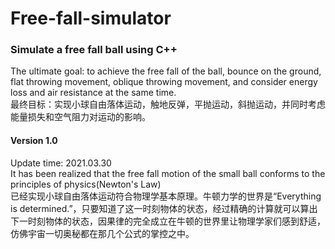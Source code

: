 # Free-fall-simulator
### Simulate a free fall ball using C++

The ultimate goal: to achieve the free fall of the ball, bounce on the ground, flat throwing movement, oblique throwing movement, and consider energy loss and air resistance at the same time.   
最终目标：实现小球自由落体运动，触地反弹，平抛运动，斜抛运动，并同时考虑能量损失和空气阻力对运动的影响。  

#### Version 1.0
Update time: 2021.03.30  
It has been realized that the free fall motion of the small ball conforms to the principles of physics(Newton's Law)  
已经实现小球自由落体运动符合物理学基本原理。牛顿力学的世界是“Everything is determined.”，只要知道了这一时刻物体的状态，经过精确的计算就可以算出下一时刻物体的状态，因果律的完全成立在牛顿的世界里让物理学家们感到舒适，仿佛宇宙一切奥秘都在那几个公式的掌控之中。  
